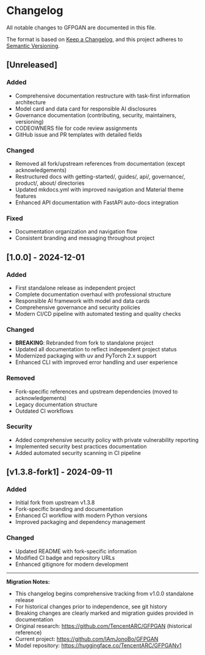# Changelog

All notable changes to GFPGAN are documented in this file.

The format is based on [Keep a Changelog](https://keepachangelog.com/en/1.0.0/),
and this project adheres to [Semantic Versioning](https://semver.org/spec/v2.0.0.html).

## [Unreleased]

### Added
- Comprehensive documentation restructure with task-first information architecture
- Model card and data card for responsible AI disclosures
- Governance documentation (contributing, security, maintainers, versioning)
- CODEOWNERS file for code review assignments
- GitHub issue and PR templates with detailed fields

### Changed
- Removed all fork/upstream references from documentation (except acknowledgements)
- Restructured docs with getting-started/, guides/, api/, governance/, product/, about/ directories
- Updated mkdocs.yml with improved navigation and Material theme features
- Enhanced API documentation with FastAPI auto-docs integration

### Fixed
- Documentation organization and navigation flow
- Consistent branding and messaging throughout project

## [1.0.0] - 2024-12-01

### Added
- First standalone release as independent project
- Complete documentation overhaul with professional structure
- Responsible AI framework with model and data cards
- Comprehensive governance and security policies
- Modern CI/CD pipeline with automated testing and quality checks

### Changed
- **BREAKING**: Rebranded from fork to standalone project
- Updated all documentation to reflect independent project status
- Modernized packaging with uv and PyTorch 2.x support
- Enhanced CLI with improved error handling and user experience

### Removed
- Fork-specific references and upstream dependencies (moved to acknowledgements)
- Legacy documentation structure
- Outdated CI workflows

### Security
- Added comprehensive security policy with private vulnerability reporting
- Implemented security best practices documentation
- Added automated security scanning in CI pipeline

## [v1.3.8-fork1] - 2024-09-11

### Added
- Initial fork from upstream v1.3.8
- Fork-specific branding and documentation
- Enhanced CI workflow with modern Python versions
- Improved packaging and dependency management

### Changed
- Updated README with fork-specific information
- Modified CI badge and repository URLs
- Enhanced gitignore for modern development

---

**Migration Notes:**
- This changelog begins comprehensive tracking from v1.0.0 standalone release
- For historical changes prior to independence, see git history
- Breaking changes are clearly marked and migration guides provided in documentation
- Original research: https://github.com/TencentARC/GFPGAN (historical reference)
- Current project: https://github.com/IAmJonoBo/GFPGAN
- Model repository: https://huggingface.co/TencentARC/GFPGANv1

